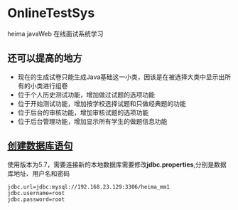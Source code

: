 # OnlineTestSys
heima javaWeb 在线面试系统学习  
## 还可以提高的地方
- 现在的生成试卷只能生成Java基础这一小类，因该是在被选择大类中显示出所有的小类进行组卷
- 位于个人历史测试功能，增加做过试题的选项功能
- 位于开始测试功能，增加按学校选择试题和只做经典题的功能
- 位于后台的审核功能，增加审核试题的选项功能
- 位于后台管理功能，增加显示所有学生的做题信息功能  
## [创建数据库语句](./db.md)  
使用版本为5.7，需要连接新的本地数据库需要修改**jdbc.properties**,分别是数据库地址、用户名和密码
```properties
jdbc.url=jdbc:mysql://192.168.23.129:3306/heima_mm1
jdbc.username=root
jdbc.password=root
```
